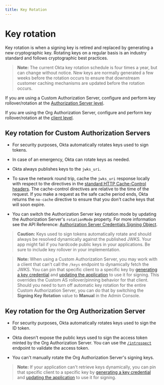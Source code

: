 ```yaml
---
title: Key Rotation
---
```

# Key rotation

Key rotation is when a signing key is retired and replaced by generating a new cryptographic key. Rotating keys on a regular basis is an industry standard and follows cryptographic best practices.

> **Note:** The current Okta key rotation schedule is four times a year, but can change without notice. New keys are normally generated a few weeks before the rotation occurs to ensure that downstream customer caching mechanisms are updated before the rotation occurs.

If you are using a Custom Authorization Server, configure and perform key rollover/rotation at the [Authorization Server level](/docs/reference/api/authorization-servers/#credentials-object).

If you are using the Org Authorization Server, configure and perform key rollover/rotation at the [client level](/docs/reference/api/apps/#generate-new-application-key-credential).

## Key rotation for Custom Authorization Servers

* For security purposes, Okta automatically rotates keys used to sign tokens.

* In case of an emergency, Okta can rotate keys as needed.

* Okta always publishes keys to the `jwks_uri`.

* To save the network round trip, cache the `jwks_uri` response locally with respect to the directives in the [standard HTTP Cache-Control headers](https://developer.mozilla.org/en-US/docs/Web/HTTP/Headers/Cache-Control). The cache-control directives are relative to the time of the request. If you make a request as the safe cache period ends, Okta returns the `no-cache` directive to ensure that you don't cache keys that will soon expire.

* You can switch the Authorization Server key rotation mode by updating the Authorization Server's `rotationMode` property. For more information see the API Reference: [Authorization Server Credentials Signing Object](/docs/reference/api/authorization-servers/#credentials-object).

> **Caution:** Keys used to sign tokens automatically rotate and should always be resolved dynamically against the published JWKS. Your app might fail if you hardcode public keys in your applications. Be sure to include key rollover in your implementation.

> **Note:** When using a Custom Authorization Server, you may work with a client that can't call the `/keys` endpoint to dynamically fetch the JWKS. You can pin that specific client to a specific key by [generating a key credential](/docs/reference/api/apps/#generate-new-application-key-credential) and [updating the application](/docs/reference/api/apps/#update-key-credential-for-application) to use it for signing. This overrides the Custom AS rollover/pinning behavior for that client. Should you need to turn off automatic key rotation for the entire Custom Authorization Server, you can do that by switching the **Signing Key Rotation** value to **Manual** in the Admin Console.

## Key rotation for the Org Authorization Server

* For security purposes, Okta automatically rotates keys used to sign the ID token.

* Okta doesn't expose the public keys used to sign the access token minted by the Org Authorization Server. You can use the [`/introspect`](/docs/reference/api/oidc/#introspect) endpoint to validate the access token.

* You can't manually rotate the Org Authorization Server's signing keys.

> **Note:** If your application can't retrieve keys dynamically, you can pin that specific client to a specific key by [generating a key credential](/docs/reference/api/apps/#generate-new-application-key-credential) and [updating the application](/docs/reference/api/apps/#update-key-credential-for-application) to use it for signing.
